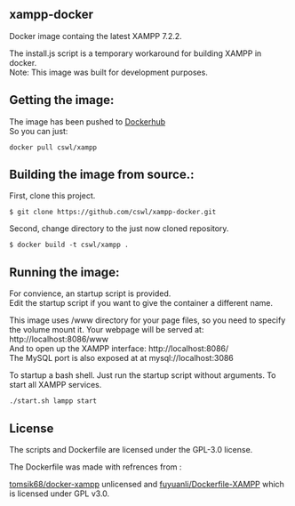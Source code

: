 ## xampp-docker

Docker image containg the latest XAMPP 7.2.2.   

The install.js script is a temporary workaround for building XAMPP in docker.  
Note: This image was built for development purposes.

## Getting the image: 
The image has been pushed to [Dockerhub](https://hub.docker.com/r/cswl/xampp/)  
So you can just:
```
docker pull cswl/xampp
```

## Building the image from source.:

First, clone this project.

```
$ git clone https://github.com/cswl/xampp-docker.git
```

Second, change directory to the just now cloned repository.

```
$ docker build -t cswl/xampp .
```

## Running the image:

For convience, an startup script is provided.  
Edit the startup script if you want to give the container a different name.  

This image uses /www directory for your page files, so you need to specify the volume mount it.
Your webpage will be served at:  http://localhost:8086/www  
And to open up the XAMPP interface:  http://localhost:8086/  
The MySQL port is also exposed at at mysql://localhost:3086

To startup a bash shell. Just run the startup script without arguments.
To start all XAMPP services.
```
./start.sh lampp start
```


## License 
The scripts and Dockerfile are licensed under the GPL-3.0 license.


The Dockerfile was made with refrences from :

[tomsik68/docker-xampp](https://github.com/tomsik68/docker-xampp) unlicensed and [fuyuanli/Dockerfile-XAMPP](https://github.com/fuyuanli/Dockerfile-XAMPP) which is  licensed under GPL v3.0.

